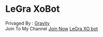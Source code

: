 # LeGra XoBot
Privaged By : [Gravity](https://telegram.me/mlsix)<br>
 Join To My Channel [Join Now](https://telegram.me/leGra_Team)
   [LeGra XO bot](https://telegram.me/legraxo_bot) 
